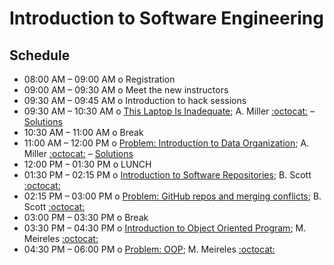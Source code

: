 # Introduction to Software Engineering

## Schedule

 * 08:00 AM – 09:00 AM  o  Registration
 * 09:00 AM – 09:30 AM  o  Meet the new instructors
 * 09:30 AM – 09:45 AM  o  Introduction to hack sessions
 * 09:30 AM – 10:30 AM  o  [This Laptop Is Inadequate](ThisLaptopIsInadequate.ipynb); A. Miller [:octocat:](https://github.com/adamamiller) – [Solutions](ThisLaptopIsInadequateSolutions.ipynb)
 * 10:30 AM – 11:00 AM  o  Break
 * 11:00 AM – 12:00 PM  o  [Problem: Introduction to Data Organization](IntroductionToDataOrganization.ipynb); A. Miller [:octocat:](https://github.com/adamamiller)  – [Solutions](IntroductionToDataOrganizationSolutions.ipynb)
 * 12:00 PM – 01:30 PM  o  LUNCH
 * 01:30 PM – 02:15 PM  o  [Introduction to Software Repositories](IntroductionToSoftwareRespositories.pdf); B. Scott [:octocat:](https://github.com/bscot) 
 * 02:15 PM – 03:00 PM  o  [Problem: GitHub repos and merging conflicts](DSFP_intro_2_git.ipynb); B. Scott [:octocat:](https://github.com/bscot) 
 * 03:00 PM – 03:30 PM  o  Break
 * 03:30 PM – 04:30 PM  o  [Introduction to Object Oriented Program](oop/); M. Meireles [:octocat:](https://github.com/marimeireles) 
 * 04:30 PM – 06:00 PM  o  [Problem: OOP](oop/06.Exercises.ipynb); M. Meireles [:octocat:](https://github.com/marimeireles)
